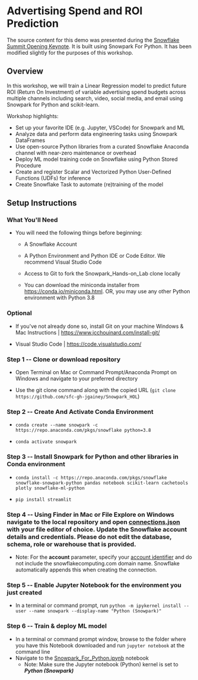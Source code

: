 # Advertising Spend and ROI Prediction

The source content for this demo was presented during the [Snowflake Summit Opening Keynote](https://events.snowflake.com/summit/agenda/session/849836). It is built using Snowpark For Python. It has been modified slightly for the purposes of this workshop.

## Overview

In this workshop, we will train a Linear Regression model to predict future ROI (Return On Investment) of variable advertising spend budgets across multiple channels including search, video, social media, and email using Snowpark for Python and scikit-learn.

Workshop highlights:

* Set up your favorite IDE (e.g. Jupyter, VSCode) for Snowpark and ML
* Analyze data and perform data engineering tasks using Snowpark DataFrames
* Use open-source Python libraries from a curated Snowflake Anaconda channel with near-zero maintenance or overhead
* Deploy ML model training code on Snowflake using Python Stored Procedure
* Create and register Scalar and Vectorized Python User-Defined Functions (UDFs) for inference
* Create Snowflake Task to automate (re)training of the model


## Setup Instructions


### What You'll Need

* You will need the following things before beginning:
    * A Snowflake Account
    * A Python Environment and Python IDE or Code Editor. We recommend Visual Studio
Code
    * Access to Git to fork the Snowpark_Hands-on_Lab clone locally

    * You can download the miniconda installer from
https://conda.io/miniconda.html. OR, you may use any other Python environment with Python 3.8

### Optional

* If you've not already done so, install Git on your machine
Windows & Mac Instructions | https://www.jcchouinard.com/install-git/

* Visual Studio Code | https://code.visualstudio.com/



### **Step 1** -- Clone or download repository

* Open Terminal on Mac or Command Prompt/Anaconda Prompt on Windows and navigate to your preferred directory

* Use the git clone command along with the copied URL (`git clone https://github.com/sfc-gh-jgainey/Snowpark_HOL`)

### **Step 2** -- Create And Activate Conda Environment
  
* `conda create --name snowpark -c https://repo.anaconda.com/pkgs/snowflake python=3.8`

* `conda activate snowpark`

### **Step 3** -- Install Snowpark for Python and other libraries in Conda environment

* `conda install -c https://repo.anaconda.com/pkgs/snowflake snowflake-snowpark-python pandas notebook scikit-learn cachetools plotly snowflake-ml-python`

* `pip install streamlit`

### **Step 4** -- Using Finder in Mac or File Explore on Windows navigate to the local repository and open [connections.json](connections.json) with your file editor of choice.  Update the Snowflake account details and credentials. Please do not edit the database, schema, role or warehouse that is provided. 

* Note: For the **account** parameter, specify your [account identifier](https://docs.snowflake.com/en/user-guide/admin-account-identifier.html) and do not include the snowflakecomputing.com domain name. Snowflake automatically appends this when creating the connection.

### **Step 5** -- Enable Jupyter Notebook for the environment you just created
* In a terminal or command prompt, run  `python -m ipykernel install --user --name snowpark --display-name "Python (Snowpark)"`

### **Step 6** -- Train & deploy ML model

* In a terminal or command prompt window, browse to the folder where you have this Notebook downloaded and run `jupyter notebook` at the command line
* Navigate to the [Snowpark_For_Python.ipynb](Snowpark_For_Python.ipynb) notebook
  * Note: Make sure the Jupyter notebook (Python) kernel is set to ***Python (Snowpark)***
